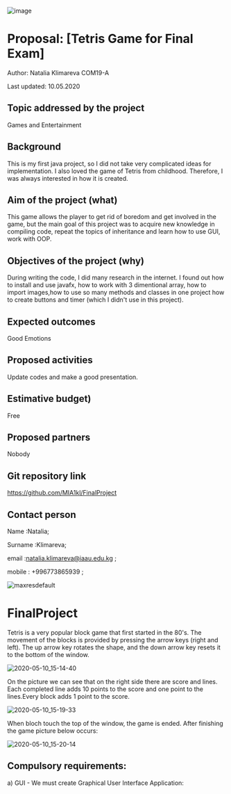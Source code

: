 ![image](https://user-images.githubusercontent.com/60422598/81495790-b6740400-92d4-11ea-8353-b031b116c39a.png)

# Proposal: [Tetris Game for Final Exam]

Author: Natalia Klimareva COM19-A

Last updated: 10.05.2020

## Topic addressed by the project

Games and Entertainment

## Background

This is my first java project, so I did not take very complicated ideas for implementation. I also loved the game of Tetris from childhood. Therefore, I was always interested in how it is created.

## Aim of the project (what)

This game allows the player to get rid of boredom and get involved in the game, but the main goal of this project was to acquire new knowledge in compiling code, repeat the topics of inheritance and learn how to use GUI, work with OOP.

## Objectives of the project (why)

During writing the code, I did many research in the internet. I found out how to install and use javafx, how to work with 3 dimentional array, how to import images,how to use so many methods and classes in one project how to create buttons and timer (which I didn't use in this project).

## Expected outcomes

Good Emotions

## Proposed activities

Update codes and make a good presentation. 

## Estimative budget)

Free

## Proposed partners

Nobody

## Git repository link

https://github.com/MIA1kl/FinalProject

## Contact person
Name      :Natalia;

Surname   :Klimareva; 

email     :natalia.klimareva@iaau.edu.kg ;

mobile    : +996773865939 ;

![maxresdefault](https://user-images.githubusercontent.com/60422598/81497702-e4137a00-92e1-11ea-8bb7-7a002a4ab1ef.jpg)

# FinalProject

Tetris is a very popular block game that first started in the 80's.
The movement of the blocks is provided by pressing the arrow keys (right and left). The up arrow key rotates the shape, and the down arrow key resets it to the bottom of the window.

![2020-05-10_15-14-40](https://user-images.githubusercontent.com/60422598/81495580-1669ab00-92d3-11ea-8e75-9acefd3c72f8.png)

On the picture we can see that on the right side there are score and lines. Each completed line adds 10 points to the score and one point to the lines.Every block adds 1 point to the score.

![2020-05-10_15-19-33](https://user-images.githubusercontent.com/60422598/81496060-980f0800-92d6-11ea-9b96-695bb052bf5f.png)

When bloch touch the top of the window, the game is ended.
After finishing the game picture below occurs:

![2020-05-10_15-20-14](https://user-images.githubusercontent.com/60422598/81496121-06ec6100-92d7-11ea-999a-b4f4befc2b20.png)

## Compulsory requirements:

a)  GUI - We must create Graphical User Interface Application:


 

